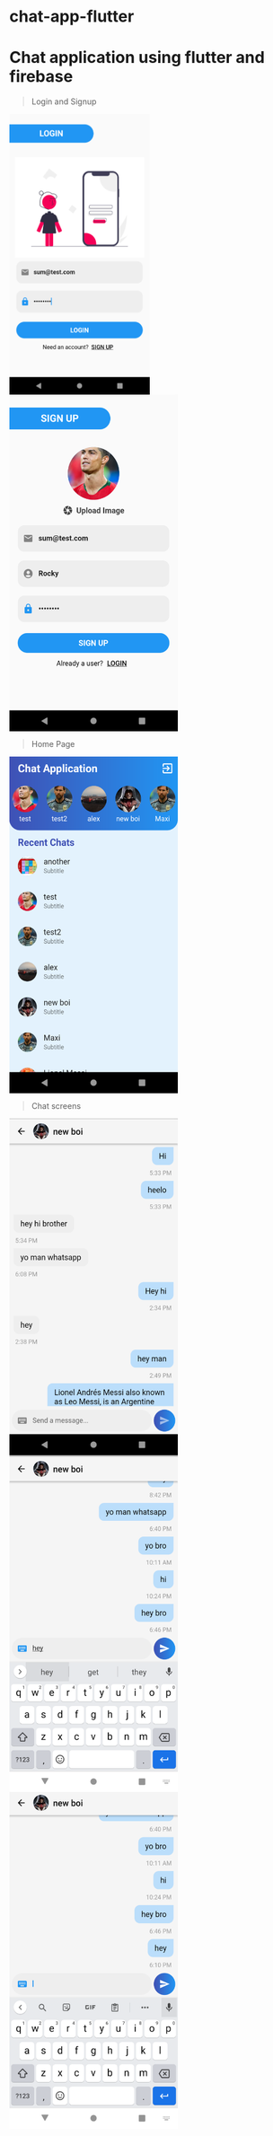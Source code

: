 # chat-app-flutter
# Chat application using flutter and firebase

>Login and Signup

<p>
<img align="center" height="500px" width="250px" src="https://github.com/SumanthGaneshan/chat-app-flutter/blob/main/screenshots/Screenshot_1667566616.png">
  <img align="center" height="600px" width="300px" src="https://github.com/SumanthGaneshan/chat-app-flutter/blob/main/screenshots/Screenshot_1667566591.png">
</p>

>Home Page
<p >
<img align="center" height="600px" width="300px" src="https://github.com/SumanthGaneshan/chat-app-flutter/blob/main/screenshots/Screenshot_1667566434.png">
</p>

>Chat screens
<img align="center" height="600px" width="300px" src="https://github.com/SumanthGaneshan/chat-app-flutter/blob/main/screenshots/Screenshot_1667565613.png">
  <img align="center" height="600px" width="300px" src="https://github.com/SumanthGaneshan/chat-app-flutter/blob/main/screenshots/Screenshot_1667565622.png">
  <img align="center" height="600px" width="300px" src="https://github.com/SumanthGaneshan/chat-app-flutter/blob/main/screenshots/Screenshot_1667565629.png">
  
</p>
